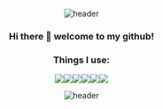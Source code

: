 <div align="center">
  
![header](https://capsule-render.vercel.app/api?type=waving&color=gradient&section=header)

### Hi there 👋 welcome to my github!
### Things I use:
<img src="https://img.shields.io/badge/Java-ED8B00?style=for-the-badge&logo=java&logoColor=white"><img src="https://img.shields.io/badge/C%2B%2B-00599C?style=for-the-badge&logo=c%2B%2B&logoColor=white"><img src="https://img.shields.io/badge/HTML-239120?style=for-the-badge&logo=html5&logoColor=white"><img src="https://img.shields.io/badge/CSS-239120?&style=for-the-badge&logo=css3&logoColor=white"><img src="https://img.shields.io/badge/JavaScript-323330?style=for-the-badge&logo=javascript&logoColor=F7DF1E"><img src="https://img.shields.io/badge/Python-3776AB?style=for-the-badge&logo=python&logoColor=white">

  ![header](https://capsule-render.vercel.app/api?type=waving&color=gradient&section=footer)
</div>
